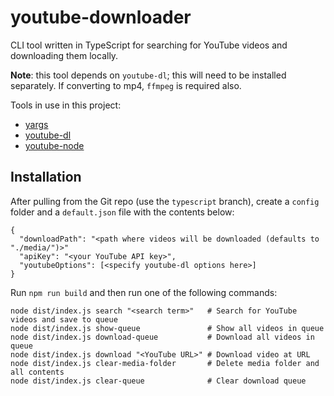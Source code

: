 # youtube-downloader

CLI tool written in TypeScript for searching for YouTube videos and downloading them locally.

__Note__: this tool depends on `youtube-dl`; this will need to be installed separately. If converting to mp4, `ffmpeg` is required also.

Tools in use in this project:
- [yargs](https://www.npmjs.com/package/yargs)
- [youtube-dl](https://github.com/rg3/youtube-dl/)
- [youtube-node](https://www.npmjs.com/package/youtube-node)

## Installation

After pulling from the Git repo (use the `typescript` branch), create a `config` folder and a `default.json` file with the contents below:

```
{
  "downloadPath": "<path where videos will be downloaded (defaults to "./media/")>"
  "apiKey": "<your YouTube API key>",
  "youtubeOptions": [<specify youtube-dl options here>]
}
```

Run `npm run build` and then run one of the following commands:

```
node dist/index.js search "<search term>"   # Search for YouTube videos and save to queue
node dist/index.js show-queue               # Show all videos in queue
node dist/index.js download-queue           # Download all videos in queue
node dist/index.js download "<YouTube URL>" # Download video at URL
node dist/index.js clear-media-folder       # Delete media folder and all contents
node dist/index.js clear-queue              # Clear download queue
```
